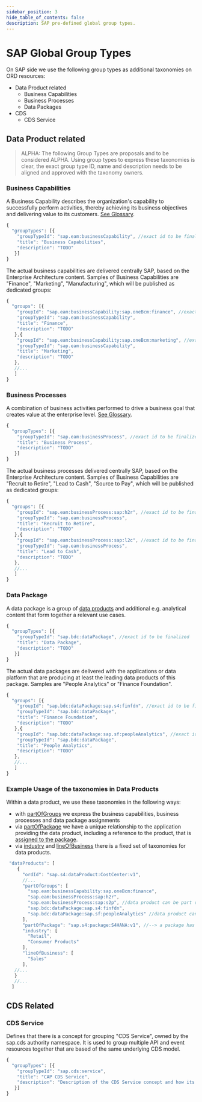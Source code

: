 ```yaml
---
sidebar_position: 3
hide_table_of_contents: false
description: SAP pre-defined global group types.
---
```


# SAP Global Group Types

On SAP side we use the following group types as additional taxonomies on ORD resources:

- Data Product related
  - Business Capabilities
  - Business Processes
  - Data Packages
- CDS
  - CDS Service

## Data Product related

> <span class=".feature-status-alpha">ALPHA</span>: The following Group Types are proposals and to be considered <span class=".feature-status-alpha">ALPHA</span>. Using group types to express these taxonomies is clear, the exact group type ID, name and description needs to be aligned and approved with the taxonomy owners.

### Business Capabilities

A Business Capability describes the organization's capability to successfully perform activities, thereby achieving its business objectives and delivering value to its customers. [See Glossary](https://help.sap.com/docs/SAP_EARL/ef2378723bd449bd86f8bc6d8ac77972/0ff58f19291949cb86173875b5ea2ca4.html?state=DRAFT).

```js
{
  "groupTypes": [{
    "groupTypeId": "sap.eam:businessCapability", //exact id to be finalized
    "title": "Business Capabilities",
    "description": "TODO"
   }]
}
```

The actual business capabilities are delivered centrally SAP, based on the Enterprise Architecture content. Samples of Business Capabilities are "Finance", "Marketing", "Manufacturing", which will be published as dedicated groups:

```js
{
  "groups": [{
    "groupId": "sap.eam:businessCapability:sap.oneBcm:finance", //exact id to be finalized
    "groupTypeId": "sap.eam:businessCapability",
    "title": "Finance",
    "description": "TODO"
   },{
    "groupId": "sap.eam:businessCapability:sap.oneBcm:marketing", //exact id to be finalized
    "groupTypeId": "sap.eam:businessCapability",
    "title": "Marketing",
    "description": "TODO"
   },
   //...
   ]
}
```

### Business Processes

A combination of business activities performed to drive a business goal that creates value at the enterprise level. [See Glossary](https://help.sap.com/docs/SAP_EARL/ef2378723bd449bd86f8bc6d8ac77972/0ff58f19291949cb86173875b5ea2ca4.html?state=DRAFT).

```js
{
  "groupTypes": [{
    "groupTypeId": "sap.eam:businessProcess", //exact id to be finalized
    "title": "Business Process",
    "description": "TODO"
   }]
}
```

The actual business processes delivered centrally SAP, based on the Enterprise Architecture content. Samples of Business Capabilities are "Recruit to Retire", "Lead to Cash", "Source to Pay", which will be published as dedicated groups:

```js
{
  "groups": [{
    "groupId": "sap.eam:businessProcess:sap:h2r", //exact id to be finalized
    "groupTypeId": "sap.eam:businessProcess",
    "title": "Recruit to Retire",
    "description": "TODO"
   },{
    "groupId": "sap.eam:businessProcess:sap:l2c", //exact id to be finalized
    "groupTypeId": "sap.eam:businessProcess",
    "title": "Lead to Cash",
    "description": "TODO"
   },
   //...
   ]
}
```

### Data Package

A data package is a group of [data products](../../spec-v1/concepts/data-product.md) and additional e.g. analytical content that form together a relevant use cases.

```js
{
  "groupTypes": [{
    "groupTypeId": "sap.bdc:dataPackage", //exact id to be finalized
    "title": "Data Package",
    "description": "TODO"
   }]
}
```

The actual data packages are delivered with the applications or data platform that are producing at least the leading data products of this package. Samples are "People Analytics" or "Finance Foundation".

```js
{
  "groups": [{
    "groupId": "sap.bdc:dataPackage:sap.s4:finfdn", //exact id to be finalized
    "groupTypeId": "sap.bdc:dataPackage",
    "title": "Finance Foundation",
    "description": "TODO"
   },{
    "groupId": "sap.bdc:dataPackage:sap.sf:peopleAnalytics", //exact id to be finalized
    "groupTypeId": "sap.bdc:dataPackage",
    "title": "People Analytics",
    "description": "TODO"
   },
   //...
   ]
}
```

### Example Usage of the taxonomies in Data Products

Within a data product, we use these taxonomies in the following ways:

- with [partOfGroups](../../spec-v1/interfaces/Document.md#data-product_partofgroups) we express the business capabilities, business processes and data package assignments
- via [partOfPackage](../../spec-v1/interfaces/Document.md#data-product_partofpackage) we have a unique relationship to the application providing the data product, including a reference to the product, that is [assigned to the package](../../spec-v1/interfaces/Document.md#package_partofproducts).
- via [industry](../../spec-v1/interfaces/Document.md#data-product_industry) and [lineOfBusiness](../../spec-v1/interfaces/Document.md#data-product_lineofbusiness) there is a fixed set of taxonomies for data products.

```js
 "dataProducts": [
    {
      "ordId": "sap.s4:dataProduct:CostCenter:v1",
      //...
      "partOfGroups": [
        "sap.eam:businessCapability:sap.oneBcm:finance",
        "sap.eam:businessProcess:sap:h2r",
        "sap.eam:businessProcess:sap:s2p", //data product can be part of multiple business processes or capabilities
        "sap.bdc:dataPackage:sap.s4:finfdn",
        "sap.bdc:dataPackage:sap.sf:peopleAnalytics" //data product can be part of multiple data packages
      ],
      "partOfPackage": "sap.s4:package:S4HANA:v1", //--> a package has the product assignment
      "industry": [
        "Retail",
        "Consumer Products"
      ],
      "lineOfBusiness": [
        "Sales"
      ],
   //...
   }
   //...
  ]
```

## CDS Related

### CDS Service

Defines that there is a concept for grouping "CDS Service", owned by the sap.cds authority namespace. It is used to group multiple API and event resources together that are based of the same underlying CDS model.

```js
{
  "groupTypes": [{
    "groupTypeId": "sap.cds:service",
    "title": "CAP CDS Service",
    "description": "Description of the CDS Service concept and how its correctly used for grouping..."
   }]
}
```
